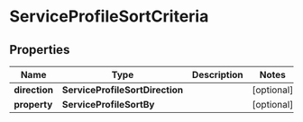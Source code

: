 

# ServiceProfileSortCriteria


## Properties

| Name | Type | Description | Notes |
|------------ | ------------- | ------------- | -------------|
|**direction** | **ServiceProfileSortDirection** |  |  [optional] |
|**property** | **ServiceProfileSortBy** |  |  [optional] |



